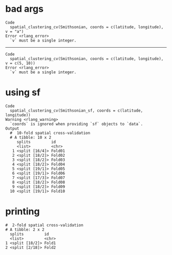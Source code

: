 # bad args

    Code
      spatial_clustering_cv(Smithsonian, coords = c(latitude, longitude), v = "a")
    Error <rlang_error>
      `v` must be a single integer.

---

    Code
      spatial_clustering_cv(Smithsonian, coords = c(latitude, longitude), v = c(5, 10))
    Error <rlang_error>
      `v` must be a single integer.

# using sf

    Code
      spatial_clustering_cv(Smithsonian_sf, coords = c(latitude, longitude))
    Warning <rlang_warning>
      `coords` is ignored when providing `sf` objects to `data`.
    Output
      #  10-fold spatial cross-validation 
      # A tibble: 10 x 2
         splits         id    
         <list>         <chr> 
       1 <split [16/4]> Fold01
       2 <split [18/2]> Fold02
       3 <split [18/2]> Fold03
       4 <split [18/2]> Fold04
       5 <split [19/1]> Fold05
       6 <split [19/1]> Fold06
       7 <split [17/3]> Fold07
       8 <split [18/2]> Fold08
       9 <split [18/2]> Fold09
      10 <split [19/1]> Fold10

# printing

    #  2-fold spatial cross-validation 
    # A tibble: 2 x 2
      splits         id   
      <list>         <chr>
    1 <split [18/2]> Fold1
    2 <split [2/18]> Fold2

